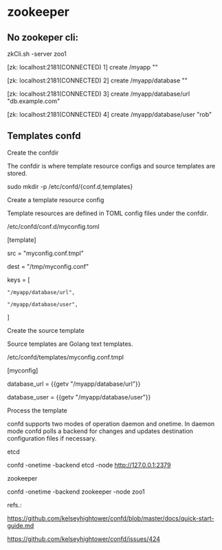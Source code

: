 # zookeeper


## No zookeper cli:


zkCli.sh -server zoo1


[zk: localhost:2181(CONNECTED) 1] create /myapp ""

[zk: localhost:2181(CONNECTED) 2] create /myapp/database ""

[zk: localhost:2181(CONNECTED) 3] create /myapp/database/url "db.example.com"

[zk: localhost:2181(CONNECTED) 4] create /myapp/database/user "rob"



## Templates confd


Create the confdir

The confdir is where template resource configs and source templates are stored.

sudo mkdir -p /etc/confd/{conf.d,templates}

Create a template resource config

Template resources are defined in TOML config files under the confdir.


/etc/confd/conf.d/myconfig.toml

[template]

src = "myconfig.conf.tmpl"

dest = "/tmp/myconfig.conf"

keys = [

    "/myapp/database/url",

    "/myapp/database/user",

]

Create the source template

Source templates are Golang text templates.

/etc/confd/templates/myconfig.conf.tmpl

[myconfig]

database_url = {{getv "/myapp/database/url"}}

database_user = {{getv "/myapp/database/user"}}




Process the template

confd supports two modes of operation daemon and onetime. In daemon mode confd polls a backend for changes and updates destination configuration files if necessary.


etcd


confd -onetime -backend etcd -node http://127.0.0.1:2379


zookeeper


confd -onetime -backend zookeeper -node zoo1



refs.:


https://github.com/kelseyhightower/confd/blob/master/docs/quick-start-guide.md

https://github.com/kelseyhightower/confd/issues/424


